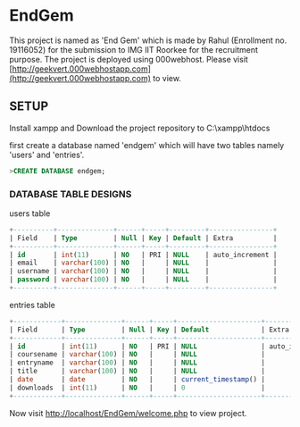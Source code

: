 # EndGem
This project is named as 'End Gem' which is made by Rahul (Enrollment no. 19116052) for the submission to IMG IIT Roorkee for the recruitment purpose. The project is deployed using 000webhost. Please visit [http://geekvert.000webhostapp.com](http://geekvert.000webhostapp.com) to view.

## SETUP
Install xampp and Download the project repository to C:\xampp\htdocs

first create a database named 'endgem' which will have two tables namely 'users' and 'entries'.
```sql
>CREATE DATABASE endgem;
```

### DATABASE TABLE DESIGNS
users table
```sql
+----------+--------------+------+-----+---------+----------------+
| Field    | Type         | Null | Key | Default | Extra          |
+----------+--------------+------+-----+---------+----------------+
| id       | int(11)      | NO   | PRI | NULL    | auto_increment |
| email    | varchar(100) | NO   |     | NULL    |                |
| username | varchar(100) | NO   |     | NULL    |                |
| password | varchar(100) | NO   |     | NULL    |                |
+----------+--------------+------+-----+---------+----------------+
```
entries table
```sql
+------------+--------------+------+-----+---------------------+----------------+
| Field      | Type         | Null | Key | Default             | Extra          |
+------------+--------------+------+-----+---------------------+----------------+
| id         | int(11)      | NO   | PRI | NULL                | auto_increment |
| coursename | varchar(100) | NO   |     | NULL                |                |
| entryname  | varchar(100) | NO   |     | NULL                |                |
| title      | varchar(100) | NO   |     | NULL                |                |
| date       | date         | NO   |     | current_timestamp() |                |
| downloads  | int(11)      | NO   |     | 0                   |                |
+------------+--------------+------+-----+---------------------+----------------+
```
Now visit [http://localhost/EndGem/welcome.php](http://localhost/EndGem/welcome.php) to view project.

